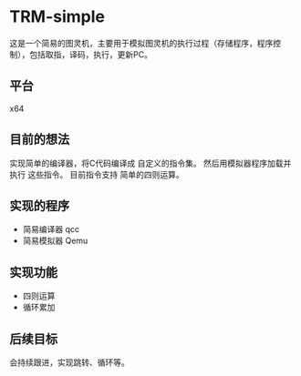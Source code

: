 # TRM-simple
这是一个简易的图灵机，主要用于模拟图灵机的执行过程（存储程序，程序控制），包括取指，译码，执行，更新PC。
## 平台
x64
## 目前的想法
实现简单的编译器，将C代码编译成 自定义的指令集。
然后用模拟器程序加载并执行 这些指令。
目前指令支持 简单的四则运算。
## 实现的程序
- 简易编译器 qcc
- 简易模拟器 Qemu

## 实现功能
- 四则运算
- 循环累加
## 后续目标
会持续跟进，实现跳转、循环等。
